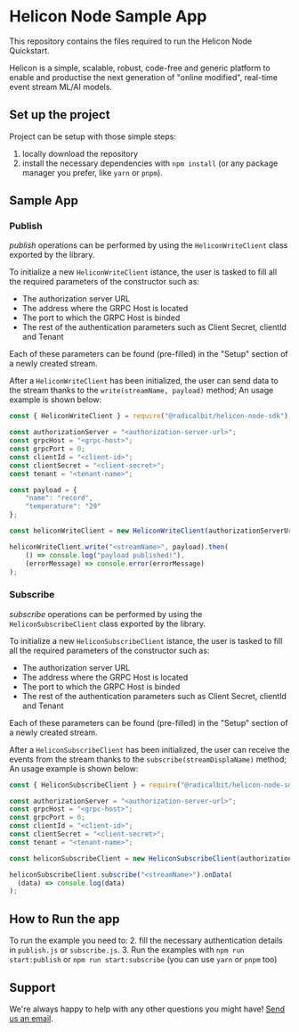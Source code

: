 # Helicon Node Sample App
This repository contains the files required to run the Helicon Node Quickstart.

Helicon is a simple, scalable, robust, code-free and generic platform to enable and productise the next generation of "online modified", real-time event stream ML/AI models.

## Set up the project

Project can be setup with those simple steps:
1. locally download the repository
2. install the necessary dependencies with `npm install` (or any package manager you prefer, like `yarn` or `pnpm`).

## Sample App
### Publish

_publish_ operations can be performed by using the `HeliconWriteClient` class exported by the library.

To initialize a new `HeliconWriteClient` istance, the user is tasked to fill all the required parameters of the constructor such as:

 - The authorization server URL
 - The address where the GRPC Host is located
 - The port to which the GRPC Host is binded
 - The rest of the authentication parameters such as Client Secret, clientId and Tenant

Each of these parameters can be found (pre-filled) in the "Setup" section of a newly created stream.

After a `HeliconWriteClient` has been initialized, the user can send data to the stream thanks to the `write(streamName, payload)` method; An usage example is shown below: 

```javascript
const { HeliconWriteClient } = require("@radicalbit/helicon-node-sdk");

const authorizationServer = "<authorization-server-url>";
const grpcHost = "<grpc-host>";
const grpcPort = 0;
const clientId = "<client-id>";
const clientSecret = "<client-secret>";
const tenant = "<tenant-name>";

const payload = {
	"name": "record",
	"temperature": "29"
};

const heliconWriteClient = new HeliconWriteClient(authorizationServerUrl, grpcHost, grpcPort, clientId, clientSecret, tenant);

heliconWriteClient.write("<streamName>", payload).then(
	() => console.log("payload published!"),
	(errorMessage) => console.error(errorMessage)
);
```
### Subscribe

_subscribe_ operations can be performed by using the `HeliconSubscribeClient` class exported by the library.

To initialize a new `HeliconSubscribeClient` istance, the user is tasked to fill all the required parameters of the constructor such as:

 - The authorization server URL
 - The address where the GRPC Host is located
 - The port to which the GRPC Host is binded
 - The rest of the authentication parameters such as Client Secret, clientId and Tenant

Each of these parameters can be found (pre-filled) in the "Setup" section of a newly created stream.

After a `HeliconSubscribeClient` has been initialized, the user can receive the events from the stream thanks to the `subscribe(streamDisplaName)` method; An usage example is shown below: 

```javascript
const { HeliconSubscribeClient } = require("@radicalbit/helicon-node-sdk");

const authorizationServer = "<authorization-server-url>";
const grpcHost = "<grpc-host>";
const grpcPort = 0;
const clientId = "<client-id>";
const clientSecret = "<client-secret>";
const tenant = "<tenant-name>";

const heliconSubscribeClient = new HeliconSubscribeClient(authorizationServerUrl, grpcHost, grpcPort, clientId, clientSecret, tenant);

heliconSubscribeClient.subscribe("<streamName>").onData(
  (data) => console.log(data)
);
```
## How to Run the app

To run the example you need to:
2. fill the necessary authentication details in `publish.js` or `subscribe.js`.
3. Run the examples with `npm run start:publish` or `npm run start:subscribe` (you can use `yarn` or `pnpm` too)


## Support
We're always happy to help with any other questions you might have! [Send us an email](mailto:support@radicalbit.io).
 
